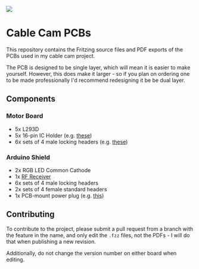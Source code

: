 ![](http://oshwlogo.com/logos/oshw-logo-outline.svg)

# Cable Cam PCBs

This repository contains the Fritzing source files and PDF exports of the PCBs used in my cable cam project.

The PCB is designed to be single layer, which will mean it is easier to make yourself. However, this does make it larger - so if you plan on ordering one to be made professionally I'd recommend redesigning it be be dual layer.

## Components

### Motor Board

* 5x L293D
* 5x 16-pin IC Holder (e.g. [these](http://www.rapidonline.com/Cables-Connectors/Preci-Dip-110-83-316-41-00110-2-54mm-Gold-plated-IC-Socket-16-Pins-51-8927))
* 6x sets of 4 male locking headers (e.g. [these](http://www.rapidonline.com/Cables-Connectors/CamdenBoss-CTH600-4-2-54mm-Pitch-4-Way-Crimp-Housing-PCB-Connector-Female-22-0058))

### Arduino Shield

* 2x RGB LED Common Cathode
* 1x [RF Receiver](https://www.sparkfun.com/products/10532)
* 6x sets of 4 male locking headers
* 2x sets of 4 female standard headers
* 1x PCB-mount power plug (e.g. [this](http://www.rapidonline.com/Cables-Connectors/Cliff-Electronic-FC68148-DC-POWER-SKT-DC10A-5-5X2-1mm-ANGLED-50-3266))

## Contributing

To contribute to the project, please submit a pull request from a branch with the feature in the name, and only edit the `.fzz` files, not the PDFs - I will do that when publishing a new revision.

Additionally, do not change the version number on either board when editing.